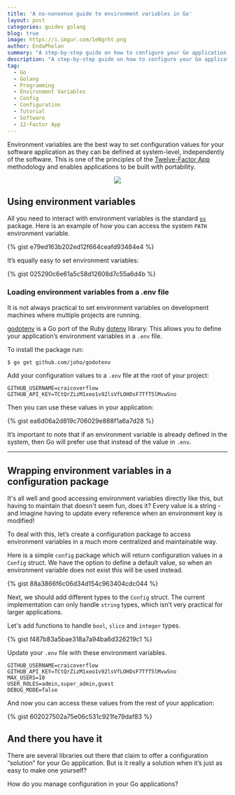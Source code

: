 ```yaml
---
title: 'A no-nonsense guide to environment variables in Go'
layout: post
categories: guides golang
blog: true
image: https://i.imgur.com/1eNgrht.png
author: EndaPhelan
summary: "A step-by-step guide on how to configure your Go application with environment variables"
description: "A step-by-step guide on how to configure your Go application with environment variables"
tag:
  - Go
  - Golang
  - Programming
  - Environment Variables
  - Config
  - Configuration
  - Tutorial
  - Software
  - 12-Factor App
---
```


Environment variables are the best way to set configuration values for your software application as they can be defined at system-level, independently of the software. This is one of the principles of the [Twelve-Factor App](https://12factor.net/config) methodology and enables applications to be built with portability.

<p style="text-align:center;">
  <img class="image" src="{{site.image_cdn}}/1eNgrht.jpg">
</p>

## Using environment variables

All you need to interact with environment variables is the standard [`os`](https://golang.org/pkg/os/) package. Here is
an example of how you can access the system `PATH` environment variable.

{% gist e79ed163b202ed12f664ceafd93484e4 %}

It’s equally easy to set environment variables:

{% gist 025290c6e61a5c58d12608d7c55a6d4b %}

### Loading environment variables from a .env file

It is not always practical to set environment variables on development machines
where multiple projects are running.

[godotenv](https://github.com/joho/godotenv) is a Go port of the Ruby
[dotenv](https://github.com/bkeepers/dotenv) library. This allows you to define
your application’s environment variables in a `.env` file. 

To install the package run:

```sh
$ go get github.com/joho/godotenv
```

Add your configuration values to a `.env` file at the root of your project:

    GITHUB_USERNAME=craicoverflow
    GITHUB_API_KEY=TCtQrZizM1xeo1v92lsVfLOHDsF7TfT5lMvwSno

Then you can use these values in your application:

{% gist ea6d06a2d819c706029e888f1a6a7d28 %}

It’s important to note that if an environment variable is already defined in the
system, then Go will prefer use that instead of the value in `.env`.

---

## Wrapping environment variables in a configuration package

It's all well and good accessing environment variables directly like this, but having to maintain that doesn't seem fun, does it? Every value is a string - and imagine having to update every reference when an environment key is modified!

To deal with this, let’s create a configuration package to access environment variables in a much
more centralized and maintainable way.

Here is a simple `config` package which will return configuration values in a
`Config` struct. We have the option to define a default value, so when an
environment variable does not exist this will be used instead.

{% gist 88a3866f6c06d34d154c963404cdc044 %}

Next, we should add different types to the `Config` struct. The current implementation can only handle `string` types, which isn’t very practical for larger applications.

Let's add functions to handle `bool`, `slice` and `integer` types.

{% gist f487b83a5bae318a7a94ba6d326219c1 %}

Update your `.env` file with these environment variables.

    GITHUB_USERNAME=craicoverflow
    GITHUB_API_KEY=TCtQrZizM1xeo1v92lsVfLOHDsF7TfT5lMvwSno
    MAX_USERS=10
    USER_ROLES=admin,super_admin,guest
    DEBUG_MODE=false

And now you can access these values from the rest of your application:

{% gist 602027502a75e06c531c921fe79daf83 %}

## And there you have it

There are several libraries out there that claim to offer a configuration
“solution” for your Go application. But is it really a solution when it’s just
as easy to make one yourself?

How do you manage configuration in your Go applications?